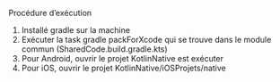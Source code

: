 Procédure d’exécution 
1)	Installé gradle sur la machine
2)	Exécuter la task gradle packForXcode qui se trouve dans le module commun (SharedCode.build.gradle.kts)
3)	Pour Android, ouvrir le projet KotlinNative est exécuter 
4)	Pour iOS, ouvrir le projet KotlinNative/iOSProjets/native
